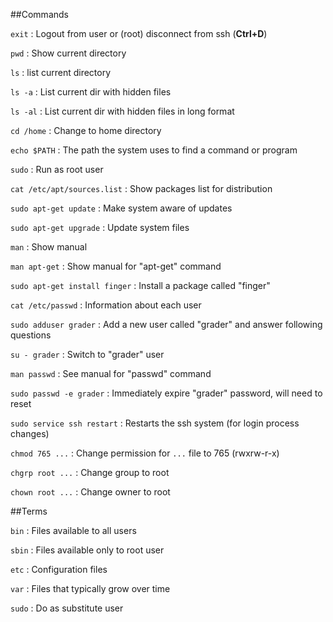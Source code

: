 ##Commands

`exit` : Logout from user or (root) disconnect from ssh (**Ctrl+D**)

`pwd` : Show current directory

`ls` : list current directory

`ls -a` : List current dir with hidden files

`ls -al` : List current dir with hidden files in long format

`cd /home` : Change to home directory

`echo $PATH` : The path the system uses to find a command or program

`sudo` : Run as root user

`cat /etc/apt/sources.list` : Show packages list for distribution

`sudo apt-get update` : Make system aware of updates

`sudo apt-get upgrade` : Update system files

`man` : Show manual

`man apt-get` : Show manual for "apt-get" command

`sudo apt-get install finger` : Install a package called "finger"

`cat /etc/passwd` : Information about each user

`sudo adduser grader` : Add a new user called "grader" and answer following questions

`su - grader` : Switch to "grader" user

`man passwd` : See manual for "passwd" command

`sudo passwd -e grader` : Immediately expire "grader" password, will need to reset

`sudo service ssh restart` : Restarts the ssh system (for login process changes)

`chmod 765 ...` : Change permission for `...` file to 765 (rwxrw-r-x)

`chgrp root ...` : Change group to root

`chown root ...` : Change owner to root

##Terms

`bin` : Files available to all users

`sbin` : Files available only to root user

`etc` : Configuration files

`var` : Files that typically grow over time

`sudo` : Do as substitute user
